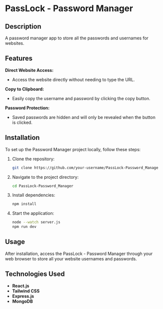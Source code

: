 # PassLock - Password Manager

## Description

A password manager app to store all the passwords and usernames for websites.

## Features

**Direct Website Access:**
  - Access the website directly without needing to type the URL.

**Copy to Clipboard:**
  - Easily copy the username and password by clicking the copy button.

**Password Protection:**
  - Saved passwords are hidden and will only be revealed when the button is clicked.

## Installation

To set up the Password Manager project locally, follow these steps:

1. Clone the repository:
   ```bash
   git clone https://github.com/your-username/PassLock-Password_Manager.git

2. Navigate to the project directory:
   ```bash
   cd PassLock-Password_Manager

3. Install dependencies:
   ```bash
   npm install

4. Start the application:
   ```bash
   node --watch server.js
   npm run dev

## Usage

After installation, access the PassLock - Password Manager through your web browser to store all your website usernames and passwords.

## Technologies Used

- **React.js**
- **Tailwind CSS**
- **Express.js**
- **MongoDB**


